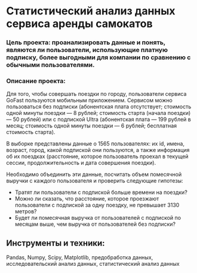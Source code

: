 # Статистический анализ данных сервиса аренды самокатов
### Цель проекта: проанализировать данные и понять, являются ли пользователи, использующие платную подписку, более выгодными для компании по сравнению с обычными пользователями.

### Описание проекта:
Для того, чтобы совершать поездки по городу, пользователи сервиса GoFast пользуются мобильным приложением. Сервисом можно пользоваться без подписки (абонентская плата отсутствует; стоимость одной минуты поездки — 8 рублей; стоимость старта (начала поездки) — 50 рублей) или с подпиской Ultra (абонентская плата — 199 рублей в месяц; стоимость одной минуты поездки — 6 рублей; бесплатная стоимость старта).

В выборке представлены данные о 1565 пользователях: их id, имена, возраст, город, какой подпиской они пользуются, а также информация об их поездках (расстояние, которое пользователь проехал в текущей сессии, продолжительность и дата совершения поездки).

Необходимо объединить эти данные, посчитать объем помесячной выручки с каждого пользователя и проверить следующие гипотезы:

   - Тратят ли пользователи с подпиской больше времени на поездки?
   - Можно ли сказать, что расстояние, которое проезжают пользователи с подпиской за одну поездку, не превышает 3130 метров?
   - Будет ли помесячная выручка от пользователей с подпиской по месяцам выше, чем выручка от пользователей без подписки?

## Инструменты и техники:
Pandas, Numpy, Scipy, Matplotlib, предобработка данных, исследовательский анализ данных, статистический анализ данных
